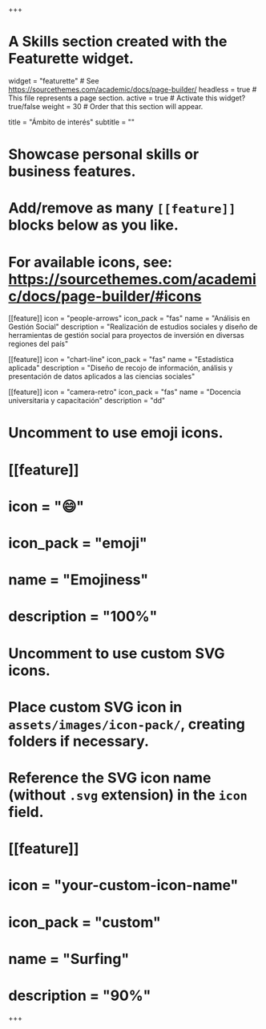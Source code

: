 +++
# A Skills section created with the Featurette widget.
widget = "featurette"  # See https://sourcethemes.com/academic/docs/page-builder/
headless = true  # This file represents a page section.
active = true  # Activate this widget? true/false
weight = 30  # Order that this section will appear.

title = "Ámbito de interés"
subtitle = ""

# Showcase personal skills or business features.
# 
# Add/remove as many `[[feature]]` blocks below as you like.
# 
# For available icons, see: https://sourcethemes.com/academic/docs/page-builder/#icons

[[feature]]
  icon = "people-arrows"
  icon_pack = "fas"
  name = "Análisis en Gestión Social"
  description = "Realización de estudios sociales y diseño de herramientas de gestión social para proyectos de inversión en diversas regiones del país"
  
[[feature]]
  icon = "chart-line"
  icon_pack = "fas"
  name = "Estadística aplicada"
  description = "Diseño de recojo de información, análisis y presentación de datos aplicados a las ciencias sociales"  
  
[[feature]]
  icon = "camera-retro"
  icon_pack = "fas"
  name = "Docencia universitaria y capacitación"
  description = "dd"

# Uncomment to use emoji icons.
# [[feature]]
#  icon = ":smile:"
#  icon_pack = "emoji"
#  name = "Emojiness"
#  description = "100%"  

# Uncomment to use custom SVG icons.
# Place custom SVG icon in `assets/images/icon-pack/`, creating folders if necessary.
# Reference the SVG icon name (without `.svg` extension) in the `icon` field.
# [[feature]]
#  icon = "your-custom-icon-name"
#  icon_pack = "custom"
#  name = "Surfing"
#  description = "90%"

+++
